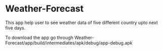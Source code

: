 # Weather-Forecast

This app help user to see weather data of five different country upto next five days.

To download the app go through
Weather-Forecast/app/build/intermediates/apk/debug/app-debug.apk
